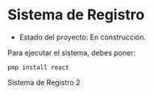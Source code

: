 <h1>Sistema de Registro</h1>

- Estado del proyecto: En construcción.

Para ejecutar el sistema, debes poner: 

```pmp install react```

Sistema de Registro 2
